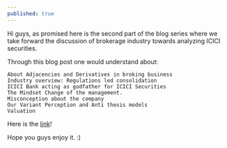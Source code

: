 ```yaml
---
published: true
---
```

Hi guys, as promised here is the second part of the blog series where we take forward the discussion of brokerage industry towards analyzing ICICI securities.

Through this blog post one would understand about:

    About Adjacencies and Derivatives in broking business
    Industry overview: Regulations led consolidation
    ICICI Bank acting as godfather for ICICI Securities
    The Mindset Change of the management.
    Misconception about the company
    Our Variant Perception and Anti thesis models
    Valuation

Here is the [link](https://soic.in/blog-description/icicisecurtities)!

Hope you guys enjoy it. :)

